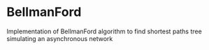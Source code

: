 # BellmanFord
Implementation of BellmanFord algorithm to find shortest paths tree simulating an asynchronous network
